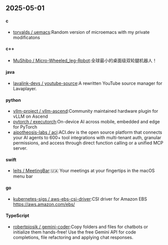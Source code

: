 ## 2025-05-01
#### c
* [torvalds / uemacs](https://github.com/torvalds/uemacs):Random version of microemacs with my private modificatons
#### c++
* [MuShibo / Micro-Wheeled_leg-Robot](https://github.com/MuShibo/Micro-Wheeled_leg-Robot):全球最小的桌面级双轮腿机器人！
#### java
* [lavalink-devs / youtube-source](https://github.com/lavalink-devs/youtube-source):A rewritten YouTube source manager for Lavaplayer.
#### python
* [vllm-project / vllm-ascend](https://github.com/vllm-project/vllm-ascend):Community maintained hardware plugin for vLLM on Ascend
* [pytorch / executorch](https://github.com/pytorch/executorch):On-device AI across mobile, embedded and edge for PyTorch
* [aipotheosis-labs / aci](https://github.com/aipotheosis-labs/aci):ACI.dev is the open source platform that connects your AI agents to 600+ tool integrations with multi-tenant auth, granular permissions, and access through direct function calling or a unified MCP server.
#### swift
* [leits / MeetingBar](https://github.com/leits/MeetingBar):🇺🇦 Your meetings at your fingertips in the macOS menu bar
#### go
* [kubernetes-sigs / aws-ebs-csi-driver](https://github.com/kubernetes-sigs/aws-ebs-csi-driver):CSI driver for Amazon EBS https://aws.amazon.com/ebs/
#### TypeScript
* [robertpiosik / gemini-coder](https://github.com/robertpiosik/gemini-coder):Copy folders and files for chatbots or initialize them hands-free! Use the free Gemini API for code completions, file refactoring and applying chat responses.
